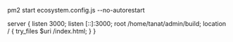 pm2 start ecosystem.config.js --no-autorestart

server {
listen 3000;
listen [::]:3000;
root /home/tanat/admin/build;
location / {
try_files $uri /index.html;
}
}
